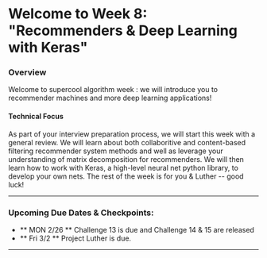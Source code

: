 # Welcome to Week 8: "Recommenders & Deep Learning with Keras" 

### <a name="overview"></a>Overview

Welcome to supercool algorithm week : we will introduce you to recommender machines and more deep learning applications! 


#### Technical Focus

As part of your interview preparation process, we will start this week with a general review. We will learn about both collaboritive and content-based filtering recommender system methods and well as leverage your understanding of matrix decomposition for recommenders.  We will then learn how to work with Keras, a high-level neural net python library, to develop your own nets. The rest of the week is for you & Luther -- good luck!



---


### <a name="dates"></a>Upcoming Due Dates & Checkpoints:
* ** MON  2/26 **  Challenge 13 is due and Challenge 14 & 15 are released
* ** Fri 3/2 **  Project Luther is due.


---



